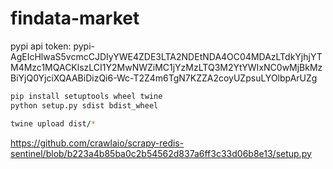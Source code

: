 # findata-market

pypi api token: pypi-AgEIcHlwaS5vcmcCJDIyYWE4ZDE3LTA2NDEtNDA4OC04MDAzLTdkYjhjYTM4Mzc1MQACKlszLCI1Y2MwNWZiMC1jYzMzLTQ3M2YtYWIxNC0wMjBkMzBiYjQ0YjciXQAABiDizQi6-Wc-T2Z4m6TgN7KZZA2coyUZpsuLYOlbpArUZg
```bash
pip install setuptools wheel twine
python setup.py sdist bdist_wheel

twine upload dist/*

```

https://github.com/crawlaio/scrapy-redis-sentinel/blob/b223a4b85ba0c2b54562d837a6ff3c33d06b8e13/setup.py